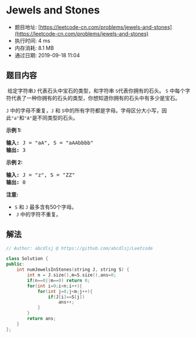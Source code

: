 # Jewels and Stones 
- 题目地址: [https://leetcode-cn.com/problems/jewels-and-stones](https://leetcode-cn.com/problems/jewels-and-stones)
- 执行时间: 4 ms
- 内存消耗: 8.1 MB
- 通过日期: 2019-09-18 11:04

## 题目内容
<p> 给定字符串<code>J</code> 代表石头中宝石的类型，和字符串 <code>S</code>代表你拥有的石头。 <code>S</code> 中每个字符代表了一种你拥有的石头的类型，你想知道你拥有的石头中有多少是宝石。</p>

<p><code>J</code> 中的字母不重复，<code>J</code> 和 <code>S</code>中的所有字符都是字母。字母区分大小写，因此<code>"a"</code>和<code>"A"</code>是不同类型的石头。</p>

<p><strong>示例 1:</strong></p>

<pre><strong>输入:</strong> J = "aA", S = "aAAbbbb"
<strong>输出:</strong> 3
</pre>

<p><strong>示例 2:</strong></p>

<pre><strong>输入:</strong> J = "z", S = "ZZ"
<strong>输出:</strong> 0
</pre>

<p><strong>注意:</strong></p>

<ul>
	<li><code>S</code> 和 <code>J</code> 最多含有50个字母。</li>
	<li> <code>J</code> 中的字符不重复。</li>
</ul>


## 解法
```cpp
// Author: abcdlsj @ https://github.com/abcdlsj/Leetcode

class Solution {
public:
    int numJewelsInStones(string J, string S) {
        int n = J.size(),m=S.size(),ans=0;
        if(n==0||m==0) return 0;
        for(int i=0;i<n;i++){
            for(int j=0;j<m;j++){
                if(J[i]==S[j])
                    ans++;
            }
        }
        return ans;
    }
};

```